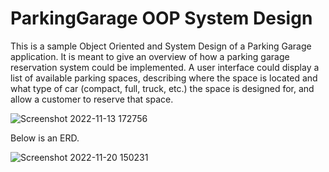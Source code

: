 # ParkingGarage OOP System Design
This is a sample Object Oriented and System Design of a Parking Garage application. It is meant to give an overview of how a parking garage reservation system could
be implemented. A user interface could display a list of available parking spaces, describing where the space is located and what type of car (compact, full, truck, etc.) the space is designed for, and allow a customer to reserve that space. 


![Screenshot 2022-11-13 172756](https://user-images.githubusercontent.com/62074171/201561217-82428218-81d4-441b-b17e-88337c7249f4.png)

Below is an ERD. 

![Screenshot 2022-11-20 150231](https://user-images.githubusercontent.com/62074171/202931384-c4b60599-84d2-45dd-b261-cde5c457d198.png)

